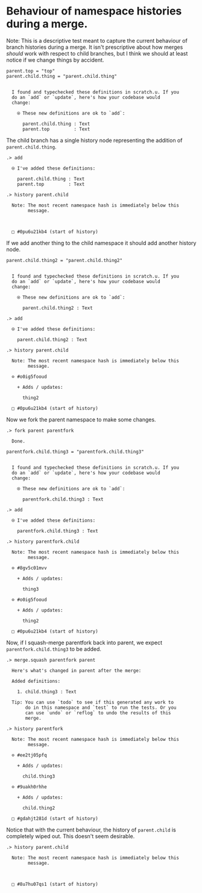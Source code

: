 # Behaviour of namespace histories during a merge.

Note: This is a descriptive test meant to capture the current behaviour of 
branch histories during a merge.
It isn't prescriptive about how merges _should_ work with respect to child branches, 
but I think we should at least notice if we change things by accident.


```unison
parent.top = "top"
parent.child.thing = "parent.child.thing"
```

```ucm

  I found and typechecked these definitions in scratch.u. If you
  do an `add` or `update`, here's how your codebase would
  change:
  
    ⍟ These new definitions are ok to `add`:
    
      parent.child.thing : Text
      parent.top         : Text

```
The child branch has a single history node representing the addition of `parent.child.thing`.

```ucm
.> add

  ⍟ I've added these definitions:
  
    parent.child.thing : Text
    parent.top         : Text

.> history parent.child

  Note: The most recent namespace hash is immediately below this
        message.
  
  
  
  □ #0pu6u21kb4 (start of history)

```
If we add another thing to the child namespace it should add another history node.

```unison
parent.child.thing2 = "parent.child.thing2"
```

```ucm

  I found and typechecked these definitions in scratch.u. If you
  do an `add` or `update`, here's how your codebase would
  change:
  
    ⍟ These new definitions are ok to `add`:
    
      parent.child.thing2 : Text

```
```ucm
.> add

  ⍟ I've added these definitions:
  
    parent.child.thing2 : Text

.> history parent.child

  Note: The most recent namespace hash is immediately below this
        message.
  
  ⊙ #o0ig5fooud
  
    + Adds / updates:
    
      thing2
  
  □ #0pu6u21kb4 (start of history)

```
Now we fork the parent namespace to make some changes.

```ucm
.> fork parent parentfork

  Done.

```
```unison
parentfork.child.thing3 = "parentfork.child.thing3"
```

```ucm

  I found and typechecked these definitions in scratch.u. If you
  do an `add` or `update`, here's how your codebase would
  change:
  
    ⍟ These new definitions are ok to `add`:
    
      parentfork.child.thing3 : Text

```
```ucm
.> add

  ⍟ I've added these definitions:
  
    parentfork.child.thing3 : Text

.> history parentfork.child

  Note: The most recent namespace hash is immediately below this
        message.
  
  ⊙ #8gv5c01mvv
  
    + Adds / updates:
    
      thing3
  
  ⊙ #o0ig5fooud
  
    + Adds / updates:
    
      thing2
  
  □ #0pu6u21kb4 (start of history)

```
Now, if I squash-merge parentfork back into parent, we expect `parentfork.child.thing3` to be added.

```ucm
.> merge.squash parentfork parent

  Here's what's changed in parent after the merge:
  
  Added definitions:
  
    1. child.thing3 : Text
  
  Tip: You can use `todo` to see if this generated any work to
       do in this namespace and `test` to run the tests. Or you
       can use `undo` or `reflog` to undo the results of this
       merge.

.> history parentfork

  Note: The most recent namespace hash is immediately below this
        message.
  
  ⊙ #ee2tj05pfq
  
    + Adds / updates:
    
      child.thing3
  
  ⊙ #9uakh0rhhe
  
    + Adds / updates:
    
      child.thing2
  
  □ #gdahjt281d (start of history)

```
Notice that with the current behaviour, the history of `parent.child` is completely wiped out.
This doesn't seem desirable.

```ucm
.> history parent.child

  Note: The most recent namespace hash is immediately below this
        message.
  
  
  
  □ #8u7hu07qs1 (start of history)

```
